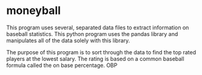 # moneyball

This program uses several, separated data files to extract information on baseball statistics.  This python program uses the pandas library and manipulates all of the data solely with this library.

The purpose of this program is to sort through the data to find the top rated players at the lowest salary.  The rating is based on a common baseball formula called the on base percentage.  OBP

